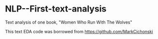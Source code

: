 # NLP--First-text-analysis
Text analysis of one book, "Women Who Run With The Wolves"

This text EDA code was borrowed from https://github.com/MarkCichonski 
